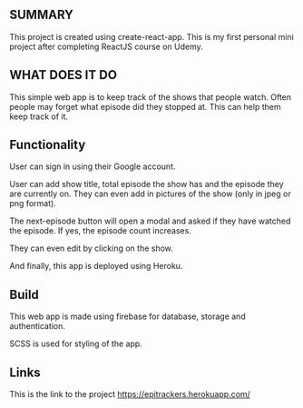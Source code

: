 ## SUMMARY

This project is created using create-react-app. This is my first personal mini project after completing ReactJS course on Udemy.

## WHAT DOES IT DO

This simple web app is to keep track of the shows that people watch. Often people may forget what episode did they stopped at. This can help them keep track of it.

## Functionality

User can sign in using their Google account.

User can add show title, total episode the show has and the episode they are currently on. They can even add in pictures of the show (only in jpeg or png format).

The next-episode button will open a modal and asked if they have watched the episode. If yes, the episode count increases.

They can even edit by clicking on the show.

And finally, this app is deployed using Heroku.

## Build

This web app is made using firebase for database, storage and authentication.

SCSS is used for styling of the app.

## Links
This is the link to the project https://epitrackers.herokuapp.com/
